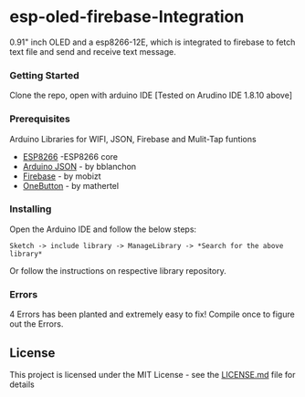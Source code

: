# esp-oled-firebase-Integration
0.91" inch OLED and a esp8266-12E, which is integrated to firebase to fetch text file and send and receive text message.

### Getting Started

Clone the repo, open with arduino IDE [Tested on Arudino IDE 1.8.10 above]

### Prerequisites

Arduino Libraries for WIFI, JSON, Firebase and Mulit-Tap funtions

* [ESP8266](https://github.com/esp8266/Arduino) -ESP8266 core
* [Arduino JSON](https://github.com/bblanchon/ArduinoJson) - by bblanchon
* [Firebase](https://github.com/mobizt/Firebase-ESP8266) - by mobizt
* [OneButton](https://github.com/mathertel/OneButton) - by mathertel

### Installing

Open the Arduino IDE and follow the below steps:
```
Sketch -> include library -> ManageLibrary -> *Search for the above library*
```
Or
follow the instructions on respective library repository.

### Errors

4 Errors has been planted and extremely easy to fix! Compile once to figure out the Errors.

## License

This project is licensed under the MIT License - see the [LICENSE.md](LICENSE.md) file for details
